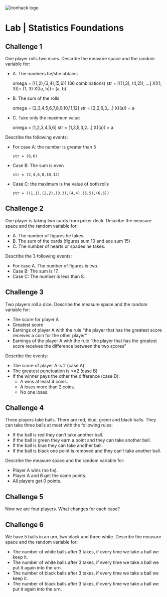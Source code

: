 ![Ironhack logo](https://i.imgur.com/1QgrNNw.png)

# Lab | Statistics Foundations

## Challenge 1
One player rolls two dices. Describe the measure space and the random variable for:
* A. The numbers he/she obtains

     omega = [(1,2),(3,4),(5,6)] (36 combinations)
     str = [((1,3), (4,2)), ...] 
     X((1, 3))= (1, 3)
     X((a, b))= (a, b)

* B. The sum of the rolls

     omega = [2,3,4,5,6,7,8,9,10,11,12]
     str = [2,2,6,3,...] 
     X((a)) = a
 
* C. Take only the maximum value
     
     omega = [1,2,3,4,5,6]
     str = [1,3,5,3,2...]
     X((a)) = a

Describe the following events:
* For case A: the number is greater than 5
      
      str = (6,6)
      
* Case B: The sum is even

      str = (2,4,6,8,10,12)
      
* Case C: the maximum is the value of both rolls

      str = ((1,1),(2,2),(3,3),(4,4),(5,5),(6,6))

## Challenge 2
One player is taking two cards from poker deck. Describe the measure space and the random variable for:
* A. The number of figures he takes.
* B. The sum of the cards (figures sum 10 and ace sum 15)
* C. The number of hearts or spades he takes.

Describe the 3 following events:
* For case A. The number of figures is two.
* Case B: The sum is 17.
* Case C: The number is less than 8.

## Challenge 3
Two players roll a dice. Describe the measure space and the random variable for:
* The score for player A
* Greatest score
* Earnings of player A with the rule “the player that has the greatest score receives a coin for the other player”
* Earnings of the player A with the rule “the player that has the greatest score receives the difference between the two scores”

Describe the events:
* The score of player A is 2 (case A)
* The greatest punctuation is <=2 (case B)
* If the winner pays the other the difference (case D):
  * A wins at least 4 coins.
  * A loses more than 2 coins.
  * No one loses.

## Challenge 4
Three players take balls. There are red, blue, green and black balls. They can take three balls at most with the following rules:
* If the ball is red they can’t take another ball.
* If the ball is green they earn a point and they can take another ball.
* If the ball is blue they can take another ball.
* If the ball is black one point is removed and they can’t take another ball.

Describe the measure space and the random variable for:
* Player A wins (no tie).
* Player A and B get the same points.
* All players get 0 points.

## Challenge 5
Now we are four players. What changes for each case?


## Challenge 6
We have 5 balls in an urn, two black and three white. Describe the measure space and the random variable for:
* The number of white balls after 3 takes, if every time we take a ball we keep it.
* The number of white balls after 3 takes, if every time we take a ball we put it again into the urn.
* The number of black balls after 3 takes, if every time we take a ball we keep it.
* The number of black balls after 3 takes, if every time we take a ball we put it again into the urn.
